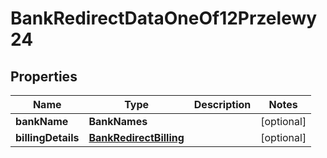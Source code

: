 

# BankRedirectDataOneOf12Przelewy24


## Properties

| Name | Type | Description | Notes |
|------------ | ------------- | ------------- | -------------|
|**bankName** | **BankNames** |  |  [optional] |
|**billingDetails** | [**BankRedirectBilling**](BankRedirectBilling.md) |  |  [optional] |



